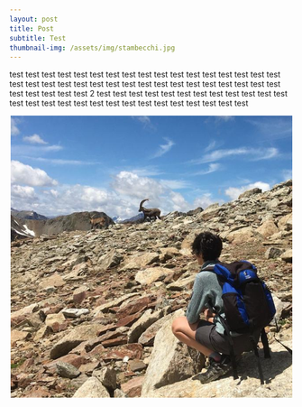 ```yaml
---
layout: post
title: Post
subtitle: Test
thumbnail-img: /assets/img/stambecchi.jpg
---
```


test test test
test test test
test test test
test test test
test test test
test test test
test test test
test test test
test test test
test test test
test test test
test test test
test test test
2 test test test
test test test
test test test
test test test
test test test
test test test
test test test
test test test
test test test

<p align="center">
  <img class="post-img" width=500 src="/assets/img/stambecchi.jpg"/>
</p>
